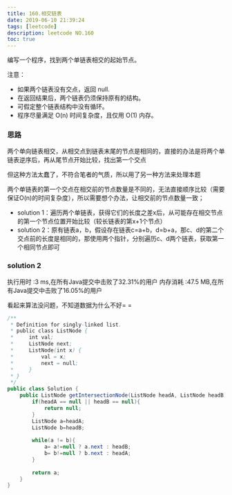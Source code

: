 ```yaml
---
title: 160.相交链表
date: 2019-06-10 21:39:24
tags: [leetcode]
description: leetcode NO.160
toc: true 
---
```


编写一个程序，找到两个单链表相交的起始节点。

注意：
- 如果两个链表没有交点，返回 null.
- 在返回结果后，两个链表仍须保持原有的结构。
- 可假定整个链表结构中没有循环。
- 程序尽量满足 O(n) 时间复杂度，且仅用 O(1) 内存。
<!-- more -->

### 思路
两个单向链表相交，从相交点到链表末尾的节点是相同的，直接的办法是将两个单链表逆序后，再从尾节点开始比较，找出第一个交点

但这种方法太蠢了，不符合笔者的气质，所以用了另一种方法来处理本题

两个单链表的第一个交点在相交前的节点数量是不同的，无法直接顺序比较（需要保证O(n)的时间复杂度），所以需要想个办法，让相交前的节点数量一致；

- solution 1：遍历两个单链表，获得它们的长度之差x后，从可能存在相交节点的第一个节点位置开始比较（较长链表的第x+1个节点）
- solution 2：原有链表a，b，假设存在链表c=a+b，d=b+a，那c、d的第二个交点前的长度是相同的，那使用两个指针，分别遍历c、d两个链表，获取第一个相同节点即可

### solution 2
执行用时 :3 ms,在所有Java提交中击败了32.31%的用户
内存消耗 :47.5 MB,在所有Java提交中击败了16.05%的用户

看起来算法没问题，不知道数据为什么不好= =

``` java
/**
 * Definition for singly-linked list.
 * public class ListNode {
 *     int val;
 *     ListNode next;
 *     ListNode(int x) {
 *         val = x;
 *         next = null;
 *     }
 * }
 */
public class Solution {
    public ListNode getIntersectionNode(ListNode headA, ListNode headB) {
        if(headA == null || headB == null){
            return null;
        }
        ListNode a=headA;
        ListNode b=headB;
        
        while(a != b){
            a= a!=null ? a.next : headB;
            b= b!=null ? b.next : headA;
        }
        
        return a;
    }
}
```